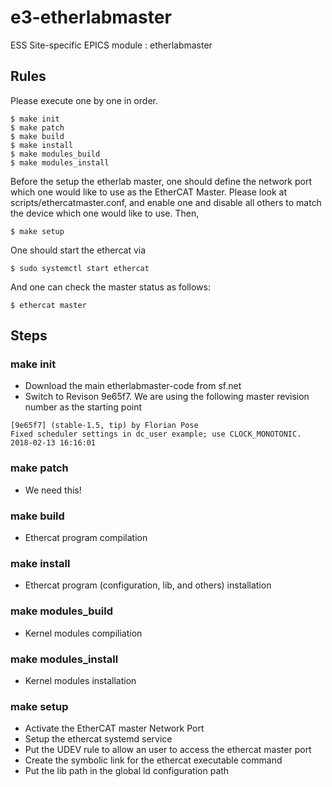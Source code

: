 
e3-etherlabmaster  
======
ESS Site-specific EPICS module : etherlabmaster


## Rules

Please execute one by one in order. 


```
$ make init
$ make patch
$ make build
$ make install
$ make modules_build
$ make modules_install
```

Before the setup the etherlab master, one should define the network port which one would like to use as the EtherCAT Master.
Please look at scripts/ethercatmaster.conf, and enable one and disable all others to match the device which one would like to use. Then,

```
$ make setup
```

One should start the ethercat via
```
$ sudo systemctl start ethercat
```
And one can check the master status as follows:
```
$ ethercat master
```


## Steps

### make init
* Download the main etherlabmaster-code from sf.net
* Switch to Revison 9e65f7. We are using the following master revision number as the starting point  
```
[9e65f7] (stable-1.5, tip) by Florian Pose 
Fixed scheduler settings in dc_user example; use CLOCK_MONOTONIC.
2018-02-13 16:16:01 
```
### make patch
* We need this!

### make build
* Ethercat program compilation

### make install
* Ethercat program (configuration, lib, and others) installation

### make modules_build
* Kernel modules compiliation

### make modules_install
* Kernel modules installation

### make setup

* Activate the EtherCAT master Network Port
* Setup the ethercat systemd service
* Put the UDEV rule to allow an user to access the ethercat master port
* Create the symbolic link for the ethercat executable command
* Put the lib path in the global ld configuration path

